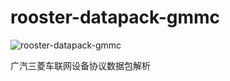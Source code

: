 # rooster-datapack-gmmc
![rooster-datapack-gmmc](https://travis-ci.org/InCar/rooster-datapack-gmmc.svg?branch=master)

广汽三菱车联网设备协议数据包解析
